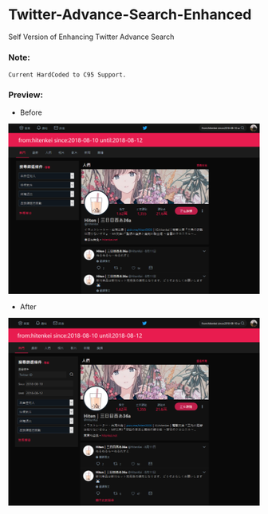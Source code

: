 # Twitter-Advance-Search-Enhanced

Self Version of Enhancing Twitter Advance Search 

### Note:

    Current HardCoded to C95 Support.

### Preview:

* Before

![](img/before.PNG)

* After

![](img/after.PNG)